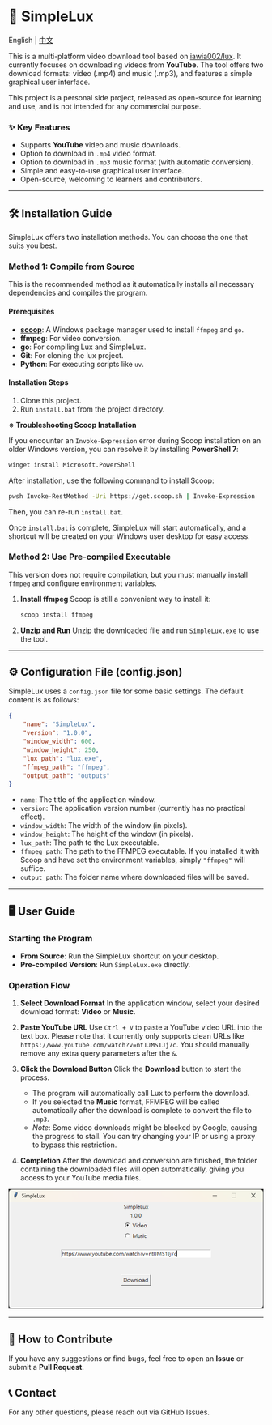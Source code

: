 # 🚀 SimpleLux

English | [中文](README-zh.md)

This is a multi-platform video download tool based on [iawia002/lux](https://github.com/iawia002/lux). It currently focuses on downloading videos from **YouTube**. The tool offers two download formats: video (.mp4) and music (.mp3), and features a simple graphical user interface.

This project is a personal side project, released as open-source for learning and use, and is not intended for any commercial purpose.

### ✨ Key Features

  * Supports **YouTube** video and music downloads.
  * Option to download in `.mp4` video format.
  * Option to download in `.mp3` music format (with automatic conversion).
  * Simple and easy-to-use graphical user interface.
  * Open-source, welcoming to learners and contributors.

-----

## 🛠️ Installation Guide

SimpleLux offers two installation methods. You can choose the one that suits you best.

### Method 1: Compile from Source

This is the recommended method as it automatically installs all necessary dependencies and compiles the program.

#### Prerequisites

  * [**scoop**](https://scoop.sh/): A Windows package manager used to install `ffmpeg` and `go`.
  * **ffmpeg**: For video conversion.
  * **go**: For compiling Lux and SimpleLux.
  * **Git**: For cloning the lux project.
  * **Python**: For executing scripts like `uv`.

#### Installation Steps

1.  Clone this project.
2.  Run `install.bat` from the project directory.

**※ Troubleshooting Scoop Installation**

If you encounter an `Invoke-Expression` error during Scoop installation on an older Windows version, you can resolve it by installing **PowerShell 7**:

```bash
winget install Microsoft.PowerShell
```

After installation, use the following command to install Scoop:

```bash
pwsh Invoke-RestMethod -Uri https://get.scoop.sh | Invoke-Expression
```

Then, you can re-run `install.bat`.

Once `install.bat` is complete, SimpleLux will start automatically, and a shortcut will be created on your Windows user desktop for easy access.

### Method 2: Use Pre-compiled Executable

This version does not require compilation, but you must manually install `ffmpeg` and configure environment variables.

1.  **Install ffmpeg**
    Scoop is still a convenient way to install it:
    ```bash
    scoop install ffmpeg
    ```
2.  **Unzip and Run**
    Unzip the downloaded file and run `SimpleLux.exe` to use the tool.

-----

## ⚙️ Configuration File (config.json)

SimpleLux uses a `config.json` file for some basic settings. The default content is as follows:

```json
{
    "name": "SimpleLux",
    "version": "1.0.0",
    "window_width": 600,
    "window_height": 250,
    "lux_path": "lux.exe",
    "ffmpeg_path": "ffmpeg",
    "output_path": "outputs"
}
```

  * `name`: The title of the application window.
  * `version`: The application version number (currently has no practical effect).
  * `window_width`: The width of the window (in pixels).
  * `window_height`: The height of the window (in pixels).
  * `lux_path`: The path to the Lux executable.
  * `ffmpeg_path`: The path to the FFMPEG executable. If you installed it with Scoop and have set the environment variables, simply `"ffmpeg"` will suffice.
  * `output_path`: The folder name where downloaded files will be saved.

-----

## 🖥️ User Guide

### Starting the Program

  * **From Source**: Run the SimpleLux shortcut on your desktop.
  * **Pre-compiled Version**: Run `SimpleLux.exe` directly.

### Operation Flow

1.  **Select Download Format**
    In the application window, select your desired download format: **Video** or **Music**.

2.  **Paste YouTube URL**
    Use `Ctrl + V` to paste a YouTube video URL into the text box. Please note that it currently only supports clean URLs like `https://www.youtube.com/watch?v=ntIJMS1Jj7c`. You should manually remove any extra query parameters after the `&`.

3.  **Click the Download Button**
    Click the **Download** button to start the process.

      - The program will automatically call Lux to perform the download.
      - If you selected the **Music** format, FFMPEG will be called automatically after the download is complete to convert the file to `.mp3`.
      - *Note*: Some video downloads might be blocked by Google, causing the progress to stall. You can try changing your IP or using a proxy to bypass this restriction.

4.  **Completion**
    After the download and conversion are finished, the folder containing the downloaded files will open automatically, giving you access to your YouTube media files.

![](doc/image.png)

-----

## 🤝 How to Contribute

If you have any suggestions or find bugs, feel free to open an **Issue** or submit a **Pull Request**.

## 📞 Contact

For any other questions, please reach out via GitHub Issues.